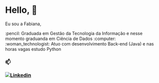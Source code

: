 

# Hello, :wave: 

<p align="left">
Eu sou a Fabiana, </p>
<p>
:pencil: Graduada em Gestão da Tecnologia da Informação e nesse momento graduanda em Ciência de Dados :computer: </br>
:woman_technologist: Atuo com desenvolvimento Back-end (Java) e nas horas vagas estudo Python

</p>

<h3 align="left">

  
:mailbox:

[![Linkedin](https://img.shields.io/badge/linked-in-369?style=flat-square&logo=linkedin&logoColor=white&color=blue)](https://www.linkedin.com/in/fabianalimasugamele)
 

